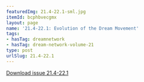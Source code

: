 ```yaml
---
featuredImg: 21.4-22.1-sml.jpg
itemId: bcphbvecgmx
layout: page
name: '21.4-22.1: Evolution of the Dream Movement'
tags:
- hasTag: dreamnetwork
- hasTag: dream-network-volume-21
type: post
urlSlug: 21.4-22.1
---
```

<a href="../files/pdfs/Volume_21/21.4-22-1_evolution.pdf" download="">Download issue 21.4-22.1</a>